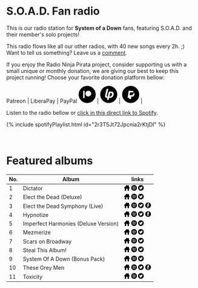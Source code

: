 # S.O.A.D. Fan radio

This is our radio station for **System of a Down** fans, featuring S.O.A.D. and their member's solo projects!

This radio flows like all our other radios, with 40 new songs every 2h. ;) Want to tell us something? Leave us a [comment](https://github.com/RadioNinjaPirata/commentsENG/issues/1). 

If you enjoy the Radio Ninja Pirata project, consider supporting us with a small unique or monthly donation, we are giving our best to keep this project running! Choose your favorite donation platform bellow:

 Patreon | LiberaPay | PayPal
<a href="https://www.patreon.com/radioninjapirata" target="_blank"><img src="assets/patreon_black_logo_500x500.png" alt="patreon" height="45" width="45" /></a> | <a href="https://liberapay.com/RadioNinjaPirata/donate" target="_blank"><img src="assets/liberapay_logo_500x500.png" alt="liberapay" height="45" width="45" /></a> | <a href="https://www.paypal.com/cgi-bin/webscr?cmd=_s-xclick&hosted_button_id=TWGZ3KKDLEDUE&source=url" target="_blank"><img src="assets/paypal_black_logo_500x500.png" alt="paypal" height="45" width="45" /></a> |

Listen to the radio bellow or [click in this direct link to Spotify](https://open.spotify.com/playlist/2r3T5Jt72Jpcnia2rKtjDI?si=Q9Uv3I2dQjyesexyztrB-A).

{% include spotifyPlaylist.html id="2r3T5Jt72Jpcnia2rKtjDI" %}

<br>

# Featured albums

No. | Album | links
--- | ----- | -----
1 | Dictator | <a href="https://scarsonbroadway.com/home" target="_blank"><img src="assets/others_home_button.png" alt="home" height="15" width="15" /></a> <a href="https://open.spotify.com/album/4cUVZzT8zNBkHjBfd4WiWS?si=3nWNWFqhTECHiWYvd426JQ" target="_blank"><img src="assets/spotify_button.png" alt="spotify" height="15" width="15" /></a> <a href="https://twitter.com/scarsonbroadway" target="_blank"><img src="assets/twitter_button.png" alt="twitter" height="15" width="15" /></a>  
2 | Elect the Dead (Deluxe) | <a href="https://serjtankian.com" target="_blank"><img src="assets/others_home_button.png" alt="home" height="15" width="15" /></a> <a href="https://open.spotify.com/album/4QxqpP6peduwboJWJDOO9H?si=uhGj3iReQ3S2KKUZRKfscA" target="_blank"><img src="assets/spotify_button.png" alt="spotify" height="15" width="15" /></a> <a href="https://twitter.com/serjtankian" target="_blank"><img src="assets/twitter_button.png" alt="twitter" height="15" width="15" /></a>  
3 | Elect the Dead Symphony (Live) | <a href="https://serjtankian.com" target="_blank"><img src="assets/others_home_button.png" alt="home" height="15" width="15" /></a> <a href="https://open.spotify.com/album/1ETn823786DqZRHn5ER8bv?si=GOu4DFjxQ5qfewih4HNnQg" target="_blank"><img src="assets/spotify_button.png" alt="spotify" height="15" width="15" /></a> <a href="https://twitter.com/serjtankian" target="_blank"><img src="assets/twitter_button.png" alt="twitter" height="15" width="15" /></a> <a href="https://www.facebook.com/SerjTankian" target="_blank"><img src="assets/facebook_button.png" alt="facebook" height="15" width="15" /></a> 
4 | Hypnotize | <a href="https://systemofadown.com/albums/hypnotize/" target="_blank"><img src="assets/others_home_button.png" alt="home" height="15" width="15" /></a> <a href="https://open.spotify.com/album/1UeOoLhpWzpuM5cWQsbCXg?si=tP42z-T7Sji4Mt24y6trfg" target="_blank"><img src="assets/spotify_button.png" alt="spotify" height="15" width="15" /></a> <a href="https://twitter.com/systemofadown" target="_blank"><img src="assets/twitter_button.png" alt="twitter" height="15" width="15" /></a> <a href="https://www.facebook.com/systemofadown" target="_blank"><img src="assets/facebook_button.png" alt="facebook" height="15" width="15" /></a> 
5 | Imperfect Harmonies (Deluxe Version) | <a href="https://serjtankian.com" target="_blank"><img src="assets/others_home_button.png" alt="home" height="15" width="15" /></a> <a href="https://open.spotify.com/album/3jltPy1v1DT3CaqLBoIEUa?si=pzIREmFoQD2MpOYH3M7n8g" target="_blank"><img src="assets/spotify_button.png" alt="spotify" height="15" width="15" /></a> <a href="https://twitter.com/serjtankian" target="_blank"><img src="assets/twitter_button.png" alt="twitter" height="15" width="15" /></a>  
6 | Mezmerize | <a href="https://systemofadown.com/albums/mezmerize/" target="_blank"><img src="assets/others_home_button.png" alt="home" height="15" width="15" /></a> <a href="https://open.spotify.com/album/0cn6MHyx4YuZauaB7Pb66o?si=CAuQfc_nSyyixu9c72q2-A" target="_blank"><img src="assets/spotify_button.png" alt="spotify" height="15" width="15" /></a> <a href="https://twitter.com/systemofadown" target="_blank"><img src="assets/twitter_button.png" alt="twitter" height="15" width="15" /></a>  
7 | Scars on Broadway | <a href="https://scarsonbroadway.com/home" target="_blank"><img src="assets/others_home_button.png" alt="home" height="15" width="15" /></a> <a href="https://open.spotify.com/album/534jj1eAGpmBM3kebGVMRI?si=mCnEXnuWRiqeoH51VRSSWg" target="_blank"><img src="assets/spotify_button.png" alt="spotify" height="15" width="15" /></a> <a href="https://twitter.com/scarsonbroadway" target="_blank"><img src="assets/twitter_button.png" alt="twitter" height="15" width="15" /></a>  
8 | Steal This Album! | <a href="https://systemofadown.com/albums/steal-this-album/" target="_blank"><img src="assets/others_home_button.png" alt="home" height="15" width="15" /></a> <a href="https://open.spotify.com/album/6lA1sGw7eCv27bcpd5E0wT?si=CCxst2uPTsqht2lMMnpPfQ" target="_blank"><img src="assets/spotify_button.png" alt="spotify" height="15" width="15" /></a> <a href="https://twitter.com/systemofadown" target="_blank"><img src="assets/twitter_button.png" alt="twitter" height="15" width="15" /></a>  
9 | System Of A Down (Bonus Pack) | <a href="https://systemofadown.com/albums/systemofadown/" target="_blank"><img src="assets/others_home_button.png" alt="home" height="15" width="15" /></a> <a href="https://open.spotify.com/album/3sSfjX4fhZonjyZ10x0l0f?si=W_A2JXcrTGOSovyYCIb45Q" target="_blank"><img src="assets/spotify_button.png" alt="spotify" height="15" width="15" /></a> <a href="https://twitter.com/systemofadown" target="_blank"><img src="assets/twitter_button.png" alt="twitter" height="15" width="15" /></a>  
10 | These Grey Men | <a href="https://www.thesegreymen.com/" target="_blank"><img src="assets/others_home_button.png" alt="home" height="15" width="15" /></a> <a href="https://open.spotify.com/album/6FlzoV3wiT1obKbu3aePZK?si=jAUVbwg7QMiB9pg1OSrWig" target="_blank"><img src="assets/spotify_button.png" alt="spotify" height="15" width="15" /></a> <a href="https://twitter.com/JohnDolmayan" target="_blank"><img src="assets/twitter_button.png" alt="twitter" height="15" width="15" /></a> <a href="https://www.facebook.com/thesegreymen" target="_blank"><img src="assets/facebook_button.png" alt="facebook" height="15" width="15" /></a> 
11 | Toxicity | <a href="https://systemofadown.com/albums/toxicity/" target="_blank"><img src="assets/others_home_button.png" alt="home" height="15" width="15" /></a> <a href="https://open.spotify.com/album/6jWde94ln40epKIQCd8XUh?si=UeTLnOsgTsGpxOKXtpQ6XQ" target="_blank"><img src="assets/spotify_button.png" alt="spotify" height="15" width="15" /></a> <a href="https://twitter.com/systemofadown" target="_blank"><img src="assets/twitter_button.png" alt="twitter" height="15" width="15" /></a>  
